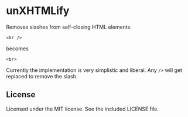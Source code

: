 unXHTMLify
==========

Removes slashes from self-closing HTML elements.

	<br />

becomes

	<br>

Currently the implementation is very simplistic and liberal. Any `/>` will get replaced to remove the slash.


## License
Licensed under the MIT license. See the included LICENSE file.
